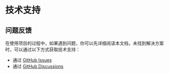 # 技术支持

## 问题反馈

在使用项目的过程中，如果遇到问题，你可以先详细阅读本文档，未找到解决方案时，可以通过以下方式获取技术支持：

- 通过 [GitHub Issues](https://github.com/karoboflower/uiron-admin/issues)
- 通过 [GitHub Discussions](https://github.com/karoboflower/uiron-admin/discussions)
